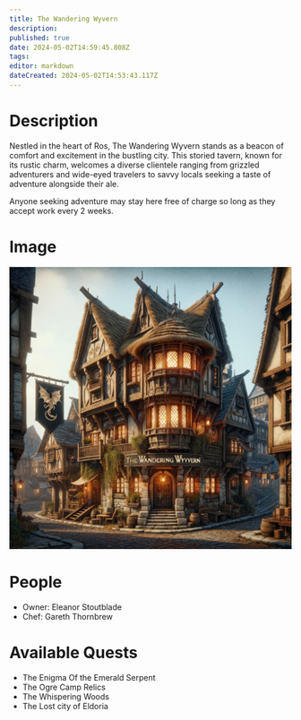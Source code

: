 ```yaml
---
title: The Wandering Wyvern
description: 
published: true
date: 2024-05-02T14:59:45.808Z
tags: 
editor: markdown
dateCreated: 2024-05-02T14:53:43.117Z
---
```


# Description
Nestled in the heart of Ros, The Wandering Wyvern stands as a beacon of comfort and excitement in the bustling city. This storied tavern, known for its rustic charm, welcomes a diverse clientele ranging from grizzled adventurers and wide-eyed travelers to savvy locals seeking a taste of adventure alongside their ale.

Anyone seeking adventure may stay here free of charge so long as they accept work every 2 weeks.

# Image
 ![the_wandering_wyvern.webp](/places/the_wandering_wyvern.webp)
# People
- Owner: Eleanor Stoutblade
- Chef: Gareth Thornbrew

# Available Quests

- The Enigma Of the Emerald Serpent
- The Ogre Camp Relics
- The Whispering Woods
- The Lost city of Eldoria
